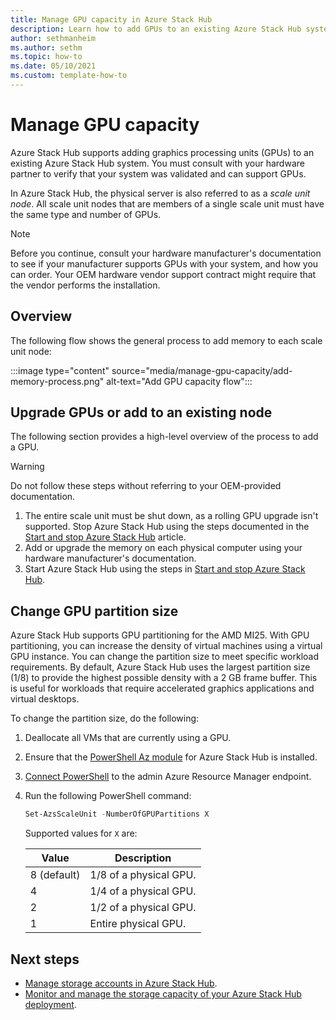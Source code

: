 ```yaml
---
title: Manage GPU capacity in Azure Stack Hub
description: Learn how to add GPUs to an existing Azure Stack Hub system. 
author: sethmanheim
ms.author: sethm
ms.topic: how-to
ms.date: 05/10/2021
ms.custom: template-how-to
---
```


# Manage GPU capacity

Azure Stack Hub supports adding graphics processing units (GPUs) to an existing Azure Stack Hub system. You must consult with your hardware partner to verify that your system was validated and can support GPUs.

In Azure Stack Hub, the physical server is also referred to as a *scale unit node*. All scale unit nodes that are members of a single scale unit must have the same type and number of GPUs.

> [!NOTE]
> Before you continue, consult your hardware manufacturer's documentation to see if your manufacturer supports GPUs with your system, and how you can order. Your OEM hardware vendor support contract might require that the vendor performs the installation.

## Overview

The following flow shows the general process to add memory to each scale unit node:

:::image type="content" source="media/manage-gpu-capacity/add-memory-process.png" alt-text="Add GPU capacity flow":::

## Upgrade GPUs or add to an existing node

The following section provides a high-level overview of the process to add a GPU.

> [!WARNING]
> Do not follow these steps without referring to your OEM-provided documentation.

1. The entire scale unit must be shut down, as a rolling GPU upgrade isn't supported. Stop Azure Stack Hub using the steps documented in the [Start and stop Azure Stack Hub](azure-stack-start-and-stop.md) article.
2. Add or upgrade the memory on each physical computer using your hardware manufacturer's documentation.
3. Start Azure Stack Hub using the steps in [Start and stop Azure Stack Hub](azure-stack-start-and-stop.md).

## Change GPU partition size

Azure Stack Hub supports GPU partitioning for the AMD MI25. With GPU partitioning, you can increase the density of virtual machines using a virtual GPU instance. You can change the partition size to meet specific workload requirements. By default, Azure Stack Hub uses the largest partition size (1/8) to provide the highest possible density with a 2 GB frame buffer. This is useful for workloads that require accelerated graphics applications and virtual desktops.

To change the partition size, do the following:

1. Deallocate all VMs that are currently using a GPU.
1. Ensure that the [PowerShell Az module](powershell-install-az-module.md) for Azure Stack Hub is installed.
1. [Connect PowerShell](azure-stack-powershell-configure-admin.md) to the admin Azure Resource Manager endpoint.
1. Run the following PowerShell command:

   ```powershell
   Set-AzsScaleUnit -NumberOfGPUPartitions X
   ```

   Supported values for `X` are:

   | Value        | Description              |
   |--------------|--------------------------|
   | 8 (default)  | 1/8 of a physical GPU.   |
   | 4            | 1/4 of a physical GPU.  |
   | 2            | 1/2 of a physical GPU.   |
   | 1            | Entire physical GPU.      |

## Next steps

- [Manage storage accounts in Azure Stack Hub](azure-stack-manage-storage-accounts.md).
- [Monitor and manage the storage capacity of your Azure Stack Hub deployment](azure-stack-manage-storage-shares.md).
